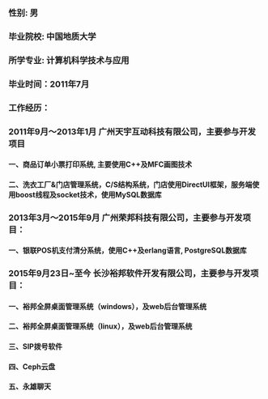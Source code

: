 ### 性别: 男
### 毕业院校: 中国地质大学
### 所学专业: 计算机科学技术与应用
### 毕业时间：2011年7月
### 工作经历：
### 2011年9月～2013年1月 广州天宇互动科技有限公司，主要参与开发项目
####  一、商品订单小票打印系统, 主要使用C++及MFC画图技术
####  二、洗衣工厂&门店管理系统，C/S结构系统，门店使用DirectUI框架，服务端使用boost线程及socket技术，使用MySQL数据库
### 2013年3月～2015年9月 广州荣邦科技有限公司，主要参与开发项目：
####  一、银联POS机支付清分系统，使用C++及erlang语言, PostgreSQL数据库
### 2015年9月23日~至今 长沙裕邦软件开发有限公司，主要参与开发项目：
####  一、裕邦全屏桌面管理系统（windows），及web后台管理系统
####  二、裕邦全屏桌面管理系统（linux），及web后台管理系统
####  三、SIP拨号软件
####  四、Ceph云盘
####  五、永雄聊天
